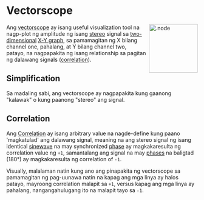 # Vectorscope

<img align="right" style="margin-left: 8px;" src="/vectorscope.png" alt=".node" width="128"/>

Ang [vectorscope](https://en.wikipedia.org/wiki/Vectorscope) ay isang useful visualization tool na nagp-plot ng amplitude ng isang [stereo](https://en.wikipedia.org/wiki/Stereophonic_sound) signal sa [two-dimensional](https://en.wikipedia.org/wiki/2D_computer_graphics) [X-Y graph](https://en.wikipedia.org/wiki/Oscilloscope#X-Y_mode), sa pamamagitan ng
X bilang channel one, pahalang, at Y bilang channel two, patayo, na nagpapakita ng isang relationship sa pagitan ng dalawang signals ([correlation](#correlation)).

## Simplification
Sa madaling sabi, ang vectorscope ay nagpapakita kung gaanong "kalawak" o kung paanong "stereo" ang signal.

## Correlation

Ang [Correlation](https://www.beis.de/Elektronik/Correlation/CorrelationCorrectAndWrong.html#:~:text=Audio%20Correlation%20Measurement%20Basics&text=In%20our%20case%20correlation%20means,levels%20may%20be%20completely%20different) ay isang arbitrary value na nagde-define kung paano 'magkatulad' ang dalawang signal, meaning na ang stereo signal ng isang identical [sinewave](https://en.wikipedia.org/wiki/Sine_wave)
na may synchronized [phase](https://en.wikipedia.org/wiki/Phase_(waves)) ay magkakaresulta ng correlation value ng `+1`, samantalang ang signal na may [phases](https://en.wikipedia.org/wiki/Phase_(waves)) na baligtad (180°) ay magkakaresulta ng correlation of `-1`.

Visually, malalaman natin kung ano ang pinapakita ng vectorscope sa pamamagitan ng pag-uunawa natin na kapag ang mga linya ay halos patayo, mayroong correlation malapit sa `+1`, versus kapag ang mga linya ay pahalang, nangangahulugang ito na malapit tayo sa `-1`.
